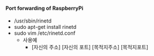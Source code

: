 
#### Port forwarding of RaspberryPi
  - /usr/sbin/rinetd
  - sudo apt-get install rinetd 
  - sudo vim /etc/rinetd.conf
    - 사용예
      - [자신의 주소] [자신의 포트] [목적지주소] [목적지포트] 
    
    
